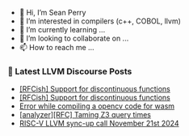 - 👋 Hi, I’m Sean Perry
- 👀 I’m interested in compilers (c++, COBOL, llvm)
- 🌱 I’m currently learning ...
- 💞️ I’m looking to collaborate on ...
- 📫 How to reach me ...

<!---
s66perry/s66perry is a ✨ special ✨ repository because its `README.md` (this file) appears on your GitHub profile.
You can click the Preview link to take a look at your changes.
--->
### 📕 Latest LLVM Discourse Posts

<!-- DISCOURSE-LLVM:START -->
- [[RFCish] Support for discontinuous functions](https://discourse.llvm.org/t/rfcish-support-for-discontinuous-functions/83244#post_3)
- [[RFCish] Support for discontinuous functions](https://discourse.llvm.org/t/rfcish-support-for-discontinuous-functions/83244#post_2)
- [Error while compiling a opencv code for wasm](https://discourse.llvm.org/t/error-while-compiling-a-opencv-code-for-wasm/83269#post_1)
- [[analyzer][RFC] Taming Z3 query times](https://discourse.llvm.org/t/analyzer-rfc-taming-z3-query-times/79520#post_20)
- [RISC-V LLVM sync-up call November 21st 2024](https://discourse.llvm.org/t/risc-v-llvm-sync-up-call-november-21st-2024/83267#post_1)
<!-- DISCOURSE-LLVM:END -->
